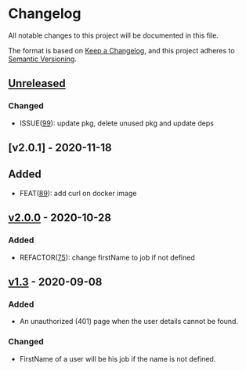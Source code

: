# Changelog

All notable changes to this project will be documented in this file.

The format is based on [Keep a Changelog](https://keepachangelog.com/en/1.0.0/),
and this project adheres to [Semantic Versioning](https://semver.org/spec/v2.0.0.html).

## [Unreleased]
### Changed
- ISSUE([99](https://github.com/meateam/drive-project/issues/99)): update pkg, delete unused pkg and update deps

## [v2.0.1] - 2020-11-18

## Added

- FEAT([89](https://github.com/meateam/authentication-service/pull/89)): add curl on docker image

## [v2.0.0] - 2020-10-28

### Added

- REFACTOR([75](https://github.com/meateam/authentication-service/pull/75)): change firstName to job if not defined

## [v1.3] - 2020-09-08

### Added

- An unauthorized (401) page when the user details cannot be found.

### Changed

- FirstName of a user will be his job if the name is not defined.

[unreleased]: https://github.com/meateam/authentication-service/compare/master...develop
[v1.3]: https://github.com/meateam/authentication-service/compare/v1.2...v1.3
[v2.0.0]: https://github.com/meateam/authentication-service/compare/v1.3...v2.0.0
[v2.1.0]: https://github.com/meateam/authentication-service/compare/v2.0.0...v2.1.0

